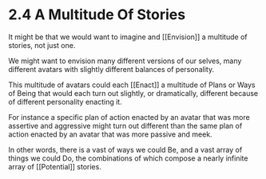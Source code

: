 # 2.4 A Multitude Of Stories

It might be that we would want to imagine and [[Envision]] a multitude of stories, not just one. 

We might want to envision many different versions of our selves, many different avatars with slightly different balances of personality. 

This multitude of avatars could each [[Enact]] a multitude of Plans or Ways of Being that would each turn out slightly, or dramatically, different because of different personality enacting it. 

For instance a specific plan of action enacted by an avatar that was more assertive and aggressive might turn out different than the same plan of action enacted by an avatar that was more passive and meek. 

In other words, there is a vast of ways we could Be, and a vast array of things we could Do, the combinations of which compose a nearly infinite array of [[Potential]] stories. 

